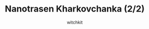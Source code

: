 ---
media: "images/rounds/war/nanotrasen_kharkovchanka_2.png"
media_type: image
title: Nanotrasen Kharkovchanka (2/2)
author: witchkit
desc: A Kharkovchanka spawned for use by the NT forces. It ended up being more of a detriment to them.
---